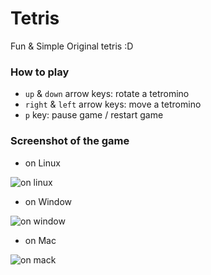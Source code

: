 # Tetris

Fun & Simple Original tetris :D

### How to play

* `up` & `down` arrow keys: rotate a tetromino
* `right` & `left` arrow keys: move a tetromino
* `p` key: pause game / restart game

### Screenshot of the game

- on Linux

![on linux](http://i.imgur.com/HHQELFe.png)

- on Window

![on window](http://i.imgur.com/YKPvNqy.png)

- on Mac

![on mack](https://imgur.com/a/zZLJ3)